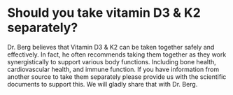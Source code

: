 # Should you take vitamin D3 & K2 separately?

Dr. Berg believes that Vitamin D3 & K2 can be taken together safely and effectively. In fact, he often recommends taking them together as they work synergistically to support various body functions. Including bone health, cardiovascular health, and immune function. If you have information from another source to take them separately please provide us with the scientific documents to support this. We will gladly share that with Dr. Berg.